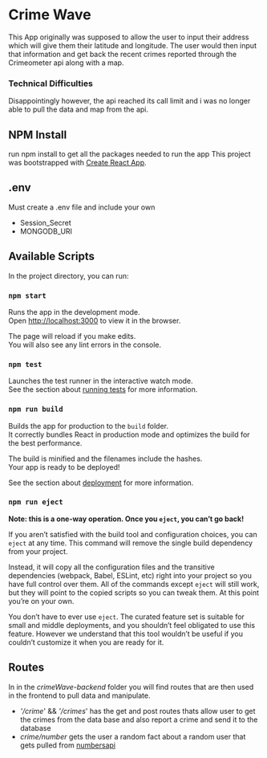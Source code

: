 # Crime Wave

This App originally was supposed to allow the user to input their address which will give them their latitude and longitude. The user would then input that information and get back the recent crimes reported through the Crimeometer api along with a map.

### Technical Difficulties
Disappointingly however, the api reached its call limit and i was no longer able to pull the data and map from the api.


## NPM Install
run npm install to get all the packages needed to run the app
This project was bootstrapped with [Create React App](https://github.com/facebook/create-react-app).

## .env

Must create a .env file and include your own 
* Session_Secret
* MONGODB_URI

## Available Scripts

In the project directory, you can run:

### `npm start`

Runs the app in the development mode.<br />
Open [http://localhost:3000](http://localhost:3000) to view it in the browser.

The page will reload if you make edits.<br />
You will also see any lint errors in the console.

### `npm test`

Launches the test runner in the interactive watch mode.<br />
See the section about [running tests](https://facebook.github.io/create-react-app/docs/running-tests) for more information.

### `npm run build`

Builds the app for production to the `build` folder.<br />
It correctly bundles React in production mode and optimizes the build for the best performance.

The build is minified and the filenames include the hashes.<br />
Your app is ready to be deployed!

See the section about [deployment](https://facebook.github.io/create-react-app/docs/deployment) for more information.

### `npm run eject`

**Note: this is a one-way operation. Once you `eject`, you can’t go back!**

If you aren’t satisfied with the build tool and configuration choices, you can `eject` at any time. This command will remove the single build dependency from your project.

Instead, it will copy all the configuration files and the transitive dependencies (webpack, Babel, ESLint, etc) right into your project so you have full control over them. All of the commands except `eject` will still work, but they will point to the copied scripts so you can tweak them. At this point you’re on your own.

You don’t have to ever use `eject`. The curated feature set is suitable for small and middle deployments, and you shouldn’t feel obligated to use this feature. However we understand that this tool wouldn’t be useful if you couldn’t customize it when you are ready for it.

## Routes

In in the _crimeWave-backend_ folder you will find routes that are then used in the frontend to pull data and manipulate.

* _'/crime_' && _'/crimes_' has the get and post routes thats allow user to get the crimes from the data base and also report a crime and send it to the database
* _crime/number_ gets the user a random fact about a random user that gets pulled from [numbersapi ](http://www.numbersapi.com/#42)
